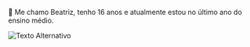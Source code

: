 👋 Me chamo Beatriz, tenho 16 anos e atualmente estou no último ano do ensino médio.


![Texto Alternativo](https://media4.giphy.com/media/v1.Y2lkPTc5MGI3NjExdjJrOTFhZ21qNWxzaHg5ZTVnN3FuYWlveThrd2VyazlneGE2dWdrbyZlcD12MV9pbnRlcm5hbF9naWZfYnlfaWQmY3Q9Zw/10hYle4ODEWty0/giphy.gif)





